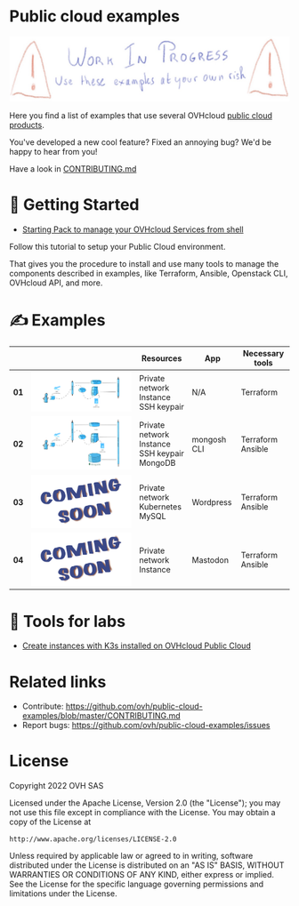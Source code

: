 # Public cloud examples

![Work in progess](./docs/assets/wip.jpg)

Here you find a list of examples that use several OVHcloud [public cloud products](https://www.ovhcloud.com/fr/public-cloud/).

You've developed a new cool feature? Fixed an annoying bug? We'd be happy
to hear from you!

Have a look in [CONTRIBUTING.md](https://github.com/ovh/public-cloud-examples/blob/master/CONTRIBUTING.md)

# 👀 Getting Started

 - [Starting Pack to manage your OVHcloud Services from shell](./basics/README.md)

Follow this tutorial to setup your Public Cloud environment. 

That gives you the procedure to install and use many tools to manage the components described in examples, like Terraform, Ansible, Openstack CLI, OVHcloud API, and more.

# ✍️  Examples

|  | | Resources | App | Necessary tools
|---|---|---|---|---
| **01** | [![Schema example 01](./img/01.png)](./examples/01) | Private network<br/>Instance<br/>SSH keypair | N/A | Terraform
| **02** | [![Schema example 02](./img/02.png)](./examples/02) | Private network<br/>Instance<br/>SSH keypair<br/>MongoDB | mongosh CLI| Terraform<br/>Ansible
| **03** | [![Schema example 03](./img/00.png)](./examples/03) | Private network<br/>Kubernetes<br>MySQL | Wordpress | Terraform<br/>Ansible
| **04** | [![Schema example 04](./img/00.png)](./examples/04) | Private network<br>Instance | Mastodon | Terraform<br/>Ansible

# 🔬 Tools for labs

 - [Create instances with K3s installed on OVHcloud Public Cloud](./labs/labk3s/README.md)

# Related links

 * Contribute: https://github.com/ovh/public-cloud-examples/blob/master/CONTRIBUTING.md
 * Report bugs: https://github.com/ovh/public-cloud-examples/issues

# License

Copyright 2022 OVH SAS

Licensed under the Apache License, Version 2.0 (the "License");
you may not use this file except in compliance with the License.
You may obtain a copy of the License at

    http://www.apache.org/licenses/LICENSE-2.0

Unless required by applicable law or agreed to in writing, software
distributed under the License is distributed on an "AS IS" BASIS,
WITHOUT WARRANTIES OR CONDITIONS OF ANY KIND, either express or implied.
See the License for the specific language governing permissions and
limitations under the License.
